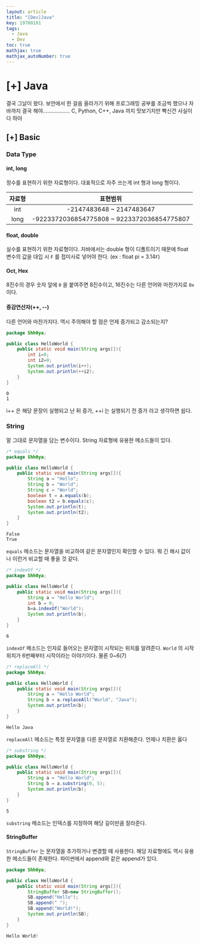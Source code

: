 ```yaml
---
layout: article
title: "[Dev]Java"
key: 19700101
tags:
  - Java
  - Dev
toc: true
mathjax: true
mathjax_autoNumber: true
---
```


# [+] Java

결국 그날이 왔다. 보안에서 한 걸음 올라가기 위해 프로그래밍 공부를 조금씩 했으나 자바까지 결국 해야.................. C, Python, C++, Java 까지 맛보기지만 빡신건 사실이다 하아

## [+] Basic

### Data Type

#### int, long

정수를 표현하기 위한 자료형이다. 대표적으로 자주 쓰는게 int 형과 long 형이다.

| 자료형 |                  표현범위                  |
| :----: | :----------------------------------------: |
|  int   |          -2147483648 ~ 2147483647          |
|  long  | -9223372036854775808 ~ 9223372036854775807 |



#### float, double

실수를 표현하기 위한 자료형이다. 자바에서는 double 형이 디폴트이기 때문에 float 변수의 값을 대입 시 `F` 를 접미사로 넣어야 한다. (ex : float pi = 3.14`F`)



#### Oct, Hex

8진수의 경우 숫자 앞에 `0` 을 붙여주면 8진수이고, 16진수는 다른 언어와 마찬가지로 `0x` 이다.



#### 증감연산자(++, --)

다른 언어와 마찬가지다. 역시 주의해야 할 점은 언제 증가되고 감소되는지?

```java
package Shh0ya;

public class HelloWorld {
	public static void main(String args[]){
		int i=0;
		int i2=0;
		System.out.println(i++);
		System.out.println(++i2);
	}
}
```

```
0
1
```

i++ 은 해당 문장이 실행되고 난 뒤 증가, ++i 는 실행되기 전 증가 라고 생각하면 쉽다.



### String

말 그대로 문자열을 담는 변수이다.
String 자료형에 유용한 메소드들이 있다. 

```java
/* equals */
package Shh0ya;

public class HelloWorld {
	public static void main(String args[]){
		String a = "Hello";
		String b = "World";
		String c = "World";
		boolean t = a.equals(b);
		boolean t2 = b.equals(c);
		System.out.println(t);
		System.out.println(t2);
	}
}
```

```
False
True
```

`equals` 메소드는 문자열을 비교하여 같은 문자열인지 확인할 수 있다. 뭐 긴 해시 값이나 이런거 비교할 때 좋을 것 같다.



```java
/* indexOf */
package Shh0ya;

public class HelloWorld {
	public static void main(String args[]){
		String a = "Hello World";
		int b = 0;
		b=a.indexOf("World");
		System.out.println(b);
	}
}
```

```
6
```

`indexOf` 메소드는 인자로 들어오는 문자열이 시작되는 위치를 알려준다. `World` 의 시작위치가 6번째부터 시작이라는 이야기이다. 물론 0~6(7)



```java
/* replaceAll */
package Shh0ya;

public class HelloWorld {
	public static void main(String args[]){
		String a = "Hello World";
		String b = a.replaceAll("World", "Java");
		System.out.println(b);
	}
}
```

```
Hello Java
```

`replaceAll` 메소드는 특정 문자열을 다른 문자열로 치환해준다. 언제나 치환은 옳다



```java
/* substring */
package Shh0ya;

public class HelloWorld {
	public static void main(String args[]){
		String a = "Hello World";
		String b = a.substring(0, 5);
		System.out.println(b);
	}
}
```

```
5
```

`substring` 메소드는 인덱스를 지정하여 해당 길이만큼 잘라준다.



#### StringBuffer

`StringBuffer` 는 문자열을 추가하거나 변경할 때 사용한다. 해당 자료형에도 역시 유용한 메소드들이 존재한다. 파이썬에서 append와 같은 append가 있다.

```java
package Shh0ya;

public class HelloWorld {
	public static void main(String args[]){
		StringBuffer SB=new StringBuffer();
		SB.append("Hello");
		SB.append(" ");
		SB.append("World!");
		System.out.println(SB);
	}
}
```

```dart
Hello World!
```





